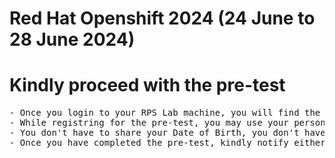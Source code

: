 # Red Hat Openshift 2024 (24 June to 28 June 2024)

# Kindly proceed with the pre-test
<pre>
- Once you login to your RPS Lab machine, you will find the pre-test url in the desktop 
- While registring for the pre-test, you may use your personal email not the BOFA id
- You don't have to share your Date of Birth, you don't have to turn on the camera
- Once you have completed the pre-test, kindly notify either via chat or you can tell me
</pre>
